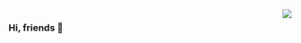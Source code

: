 <img align="right" src="https://github-readme-stats.vercel.app/api?username=BamLubi&show_icons=true&icon_color=CE1D2D&text_color=718096&bg_color=ffffff&hide_title=true" />

### Hi, friends 👋

